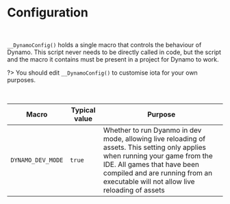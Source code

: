 # Configuration

&nbsp;

`__DynamoConfig()` holds a single macro that controls the behaviour of Dynamo. This script never needs to be directly called in code, but the script and the macro it contains must be present in a project for Dynamo to work.

?> You should edit `__DynamoConfig()` to customise iota for your own purposes.

&nbsp;

|Macro            |Typical value|Purpose                                                                                                                                                                                                                                          |
|-----------------|-------------|-------------------------------------------------------------------------------------------------------------------------------------------------------------------------------------------------------------------------------------------------|
|`DYNAMO_DEV_MODE`|`true`       |Whether to run Dyanmo in dev mode, allowing live reloading of assets. This setting only applies when running your game from the IDE. All games that have been compiled and are running from an executable will not allow live reloading of assets|                                                                                                          |
